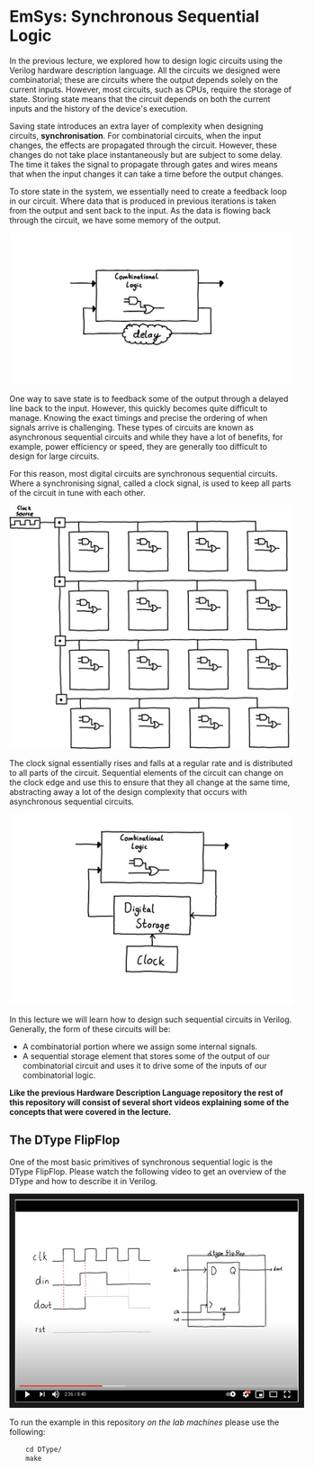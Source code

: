 # EmSys: Synchronous Sequential Logic

In the previous lecture, we explored how to design logic circuits using the Verilog hardware description language. All the circuits we designed were combinatorial; these are circuits where the output depends solely on the current inputs. However, most circuits, such as CPUs, require the storage of state. Storing state means that the circuit depends on both the current inputs and the history of the device's execution.

Saving state introduces an extra layer of complexity when designing circuits, __synchronisation__. For combinatorial circuits, when the input changes, the effects are propagated through the circuit. However, these changes do not take place instantaneously but are subject to some delay. The time it takes the signal to propagate through gates and wires means that when the input changes it can take a time before the output changes.

To store state in the system, we essentially need to create a feedback loop in our circuit. Where data that is produced in previous iterations is taken from the output and sent back to the input. As the data is flowing back through the circuit, we have some memory of the output. 

<p align="center">
  <img src="misc/combinatorial_loop.png" width="600" />
</p>

One way to save state is to feedback some of the output through a delayed line back to the input. However, this quickly becomes quite difficult to manage. Knowing the exact timings and precise the ordering of when signals arrive is challenging. These types of circuits are known as asynchronous sequential circuits and while they have a lot of benefits, for example, power efficiency or speed, they are generally too difficult to design for large circuits. 

For this reason, most digital circuits are synchronous sequential circuits. Where a synchronising signal, called a clock signal, is used to keep all parts of the circuit in tune with each other.

<p align="center">
  <img src="misc/clock.png" width="600" />
</p>

The clock signal essentially rises and falls at a regular rate and is distributed to all parts of the circuit. Sequential elements of the circuit can change on the clock edge and use this to ensure that they all change at the same time, abstracting away a lot of the design complexity that occurs with asynchronous sequential circuits.

<p align="center">
  <img src="misc/sequential_logic_overview.png" width="600" />
</p>

In this lecture we will learn how to design such sequential circuits in Verilog. Generally, the form of these circuits will be: 
* A combinatorial portion where we assign some internal signals.
* A sequential storage element that stores some of the output of our combinatorial circuit and uses it to drive some of the inputs of our combinatorial logic.

__Like the previous Hardware Description Language repository the rest of this repository will consist of several short videos explaining some of the concepts that were covered in the lecture.__

## The DType FlipFlop
One of the most basic primitives of synchronous sequential logic is the DType FlipFlop. Please watch the following video to get an overview of the DType and how to describe it in Verilog. 

<p align="center">
        <a href="http://www.youtube.com/watch?feature=player_embedded&v=jlS4MDr58C8
        " target="_blank"><img src="misc/dtype_video.png"
        alt="Lesson Video" width="510" height="360" border="10" /></a>
</p>

To run the example in this repository _on the lab machines_ please use the following:

```
	cd DType/
	make
```

